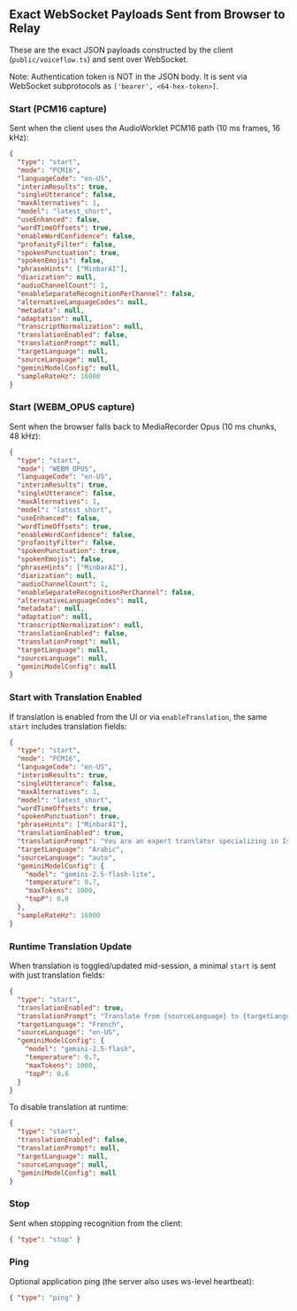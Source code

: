 ## Exact WebSocket Payloads Sent from Browser to Relay

These are the exact JSON payloads constructed by the client (`public/voiceflow.ts`) and sent over WebSocket.

Note: Authentication token is NOT in the JSON body. It is sent via WebSocket subprotocols as `['bearer', <64-hex-token>]`.

### Start (PCM16 capture)
Sent when the client uses the AudioWorklet PCM16 path (10 ms frames, 16 kHz):

```json
{
  "type": "start",
  "mode": "PCM16",
  "languageCode": "en-US",
  "interimResults": true,
  "singleUtterance": false,
  "maxAlternatives": 1,
  "model": "latest_short",
  "useEnhanced": false,
  "wordTimeOffsets": true,
  "enableWordConfidence": false,
  "profanityFilter": false,
  "spokenPunctuation": true,
  "spokenEmojis": false,
  "phraseHints": ["MinbarAI"],
  "diarization": null,
  "audioChannelCount": 1,
  "enableSeparateRecognitionPerChannel": false,
  "alternativeLanguageCodes": null,
  "metadata": null,
  "adaptation": null,
  "transcriptNormalization": null,
  "translationEnabled": false,
  "translationPrompt": null,
  "targetLanguage": null,
  "sourceLanguage": null,
  "geminiModelConfig": null,
  "sampleRateHz": 16000
}
```

### Start (WEBM_OPUS capture)
Sent when the browser falls back to MediaRecorder Opus (10 ms chunks, 48 kHz):

```json
{
  "type": "start",
  "mode": "WEBM_OPUS",
  "languageCode": "en-US",
  "interimResults": true,
  "singleUtterance": false,
  "maxAlternatives": 1,
  "model": "latest_short",
  "useEnhanced": false,
  "wordTimeOffsets": true,
  "enableWordConfidence": false,
  "profanityFilter": false,
  "spokenPunctuation": true,
  "spokenEmojis": false,
  "phraseHints": ["MinbarAI"],
  "diarization": null,
  "audioChannelCount": 1,
  "enableSeparateRecognitionPerChannel": false,
  "alternativeLanguageCodes": null,
  "metadata": null,
  "adaptation": null,
  "transcriptNormalization": null,
  "translationEnabled": false,
  "translationPrompt": null,
  "targetLanguage": null,
  "sourceLanguage": null,
  "geminiModelConfig": null
}
```

### Start with Translation Enabled
If translation is enabled from the UI or via `enableTranslation`, the same `start` includes translation fields:

```json
{
  "type": "start",
  "mode": "PCM16",
  "languageCode": "en-US",
  "interimResults": true,
  "singleUtterance": false,
  "maxAlternatives": 1,
  "model": "latest_short",
  "wordTimeOffsets": true,
  "spokenPunctuation": true,
  "phraseHints": ["MinbarAI"],
  "translationEnabled": true,
  "translationPrompt": "You are an expert translator specializing in Islamic content.\nTranslate the following text from {sourceLanguage} to {targetLanguage}.\nPreserve religious terminology accuracy and cultural context.\n\nText: {transcript}",
  "targetLanguage": "Arabic",
  "sourceLanguage": "auto",
  "geminiModelConfig": {
    "model": "gemini-2.5-flash-lite",
    "temperature": 0.7,
    "maxTokens": 1000,
    "topP": 0.8
  },
  "sampleRateHz": 16000
}
```

### Runtime Translation Update
When translation is toggled/updated mid-session, a minimal `start` is sent with just translation fields:

```json
{
  "type": "start",
  "translationEnabled": true,
  "translationPrompt": "Translate from {sourceLanguage} to {targetLanguage}.\nText: {transcript}",
  "targetLanguage": "French",
  "sourceLanguage": "en-US",
  "geminiModelConfig": {
    "model": "gemini-2.5-flash",
    "temperature": 0.7,
    "maxTokens": 1000,
    "topP": 0.8
  }
}
```

To disable translation at runtime:

```json
{
  "type": "start",
  "translationEnabled": false,
  "translationPrompt": null,
  "targetLanguage": null,
  "sourceLanguage": null,
  "geminiModelConfig": null
}
```

### Stop
Sent when stopping recognition from the client:

```json
{ "type": "stop" }
```

### Ping
Optional application ping (the server also uses ws-level heartbeat):

```json
{ "type": "ping" }
```


